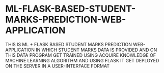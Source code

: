 # ML-FLASK-BASED-STUDENT-MARKS-PREDICTION-WEB-APPLICATION
THIS IS ML + FLASK BASED STUDENT MARKS PREDICTION WEB-APPLICATION IN WHICH STUDENT MARKS DATA IS PROVIDED AND ON THIS DATA PROGRAM GET TRAINED USING ACQUIRE KNOWLEDGE OF MACHINE LEARNING ALGORITHM AND USING FLASK IT GET DEPLOYED ON THE SERVER IN A USER-INTERFACE FORMAT
